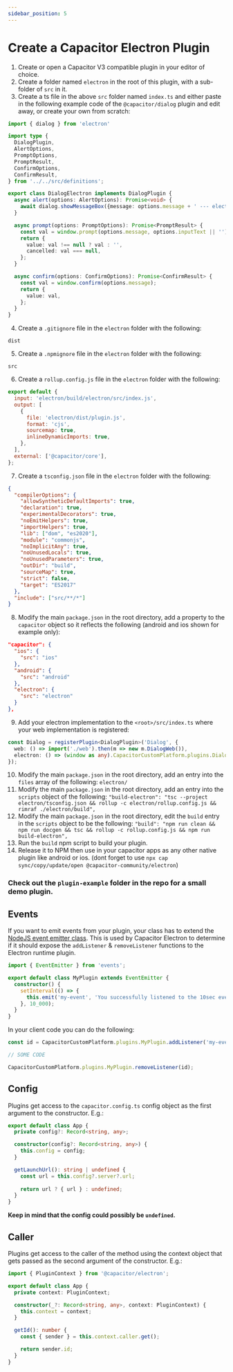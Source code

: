 ```yaml
---
sidebar_position: 5
---
```


# Create a Capacitor Electron Plugin

1. Create or open a Capacitor V3 compatible plugin in your editor of choice.
2. Create a folder named `electron` in the root of this plugin, with a sub-folder of `src` in it.
3. Create a ts file in the above `src` folder named `index.ts` and either paste in the following example code of the `@capacitor/dialog` plugin and edit away, or create your own from scratch:
  ```typescript
  import { dialog } from 'electron'

  import type {
    DialogPlugin,
    AlertOptions,
    PromptOptions,
    PromptResult,
    ConfirmOptions,
    ConfirmResult,
  } from '../../src/definitions';

  export class DialogElectron implements DialogPlugin {
    async alert(options: AlertOptions): Promise<void> {
      await dialog.showMessageBox({message: options.message + ' --- electron'});
    }

    async prompt(options: PromptOptions): Promise<PromptResult> {
      const val = window.prompt(options.message, options.inputText || '');
      return {
        value: val !== null ? val : '',
        cancelled: val === null,
      };
    }

    async confirm(options: ConfirmOptions): Promise<ConfirmResult> {
      const val = window.confirm(options.message);
      return {
        value: val,
      };
    }
  }
  ```
4. Create a `.gitignore` file in the `electron` folder with the following:
  ```
  dist
  ```
5. Create a `.npmignore` file in the `electron` folder with the following:
  ```
  src
  ```
6. Create a `rollup.config.js` file in the `electron` folder with the following:
  ```javascript
  export default {
    input: 'electron/build/electron/src/index.js',
    output: [
      {
        file: 'electron/dist/plugin.js',
        format: 'cjs',
        sourcemap: true,
        inlineDynamicImports: true,
      },
    ],
    external: ['@capacitor/core'],
  };
  ```
7. Create a `tsconfig.json` file in the `electron` folder with the following:
  ```json
  {
    "compilerOptions": {
      "allowSyntheticDefaultImports": true,
      "declaration": true,
      "experimentalDecorators": true,
      "noEmitHelpers": true,
      "importHelpers": true,
      "lib": ["dom", "es2020"],
      "module": "commonjs",
      "noImplicitAny": true,
      "noUnusedLocals": true,
      "noUnusedParameters": true,
      "outDir": "build",
      "sourceMap": true,
      "strict": false,
      "target": "ES2017"
    },
    "include": ["src/**/*"]
  }
  ```
8. Modify the main `package.json` in the root directory, add a property to the `capacitor` object so it reflects the following (android and ios shown for example only):
  ```json
  "capacitor": {
    "ios": {
      "src": "ios"
    },
    "android": {
      "src": "android"
    },
    "electron": {
      "src": "electron"
    }
  },
  ```
9. Add your electron implementation to the `<root>/src/index.ts` where your web implementation is registered:
  ```typescript
  const Dialog = registerPlugin<DialogPlugin>('Dialog', {
    web: () => import('./web').then(m => new m.DialogWeb()),
    electron: () => (window as any).CapacitorCustomPlatform.plugins.DialogElectron
  });
  ```

10. Modify the main `package.json` in the root directory, add an entry into the `files` array of the following:
  `electron/`
11.  Modify the main `package.json` in the root directory, add an entry into the `scripts` object of the following:
  `"build-electron": "tsc --project electron/tsconfig.json && rollup -c electron/rollup.config.js && rimraf ./electron/build",`
12.  Modify the main `package.json` in the root directory, edit the `build` entry in the `scripts` object to be the following:
  `"build": "npm run clean && npm run docgen && tsc && rollup -c rollup.config.js && npm run build-electron",`
13.  Run the `build` npm script to build your plugin.
14.  Release it to NPM then use in your capacitor apps as any other native plugin like android or ios. (dont forget to use `npx cap sync/copy/update/open @capacitor-community/electron`)


### Check out the `plugin-example` folder in the repo for a small demo plugin.

## Events
If you want to emit events from your plugin, your class has to extend the [NodeJS event emitter class](https://nodejs.org/api/events.html#events_class_eventemitter). This is used by Capacitor Electron to determine if it should expose the `addListener` & `removeListener` functions to the Electron runtime plugin.

```typescript
import { EventEmitter } from 'events';

export default class MyPlugin extends EventEmitter {
  constructor() {
    setInterval(() => {
      this.emit('my-event', 'You successfully listened to the 10sec event!');     
    }, 10_000);
  }
}
```

In your client code you can do the following:
```typescript
const id = CapacitorCustomPlatform.plugins.MyPlugin.addListener('my-event', console.log);

// SOME CODE

CapacitorCustomPlatform.plugins.MyPlugin.removeListener(id);
```

## Config
Plugins get access to the `capacitor.config.ts` config object as the first argument to the constructor. E.g.:
```typescript
export default class App {
  private config?: Record<string, any>;

  constructor(config?: Record<string, any>) {
    this.config = config;
  }

  getLaunchUrl(): string | undefined {
    const url = this.config?.server?.url;
    
    return url ? { url } : undefined;
  }
}
```

**Keep in mind that the config could possibly be `undefined`.**

## Caller
Plugins get access to the caller of the method using the context object that gets passed as the second argument of the constructor. E.g.:

```typescript
import { PluginContext } from '@capacitor/electron';

export default class App {
  private context: PluginContext;

  constructor(_?: Record<string, any>, context: PluginContext) {
    this.context = context;
  }

  getId(): number {
    const { sender } = this.context.caller.get();

    return sender.id;
  }
}
```
